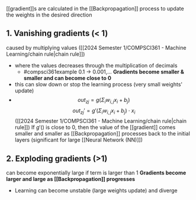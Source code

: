 [[gradient]]s are calculated in the [[Backpropagation]] process to update the weights in the desired direction
## 1. Vanishing gradients (< 1)
caused by multiplying values ([[2024 Semester 1/COMPSCI361 - Machine Learning/chain rule|chain rule]])
- where the values decreases through the multiplication of decimals
	- #compsci361example 0.1 $\rightarrow$ 0.001,...
**Gradients become smaller & smaller and can become close to 0**
- this can slow down or stop the learning process (very small weights' update)
- $$out_{zj} = g(Σ_iw_{i,j}x_i + b_j)$$$$out_{zj}' = g'(Σ_iw_{i,j}x_i + b_j)\cdot x_i$$
	([[2024 Semester 1/COMPSCI361 - Machine Learning/chain rule|chain rule]])
	If $g'()$ is close to 0, then the value of the [[gradient]] comes smaller and smaller as [[Backpropagation]] processes back to the initial layers (significant for large [[Neural Network (NN)]])
## 2. Exploding gradients (>1)
can become exponentially large if term is larger than 1
**Gradients become larger and large as [[Backpropagation]] progresses**
- Learning can become unstable (large weights update) and diverge